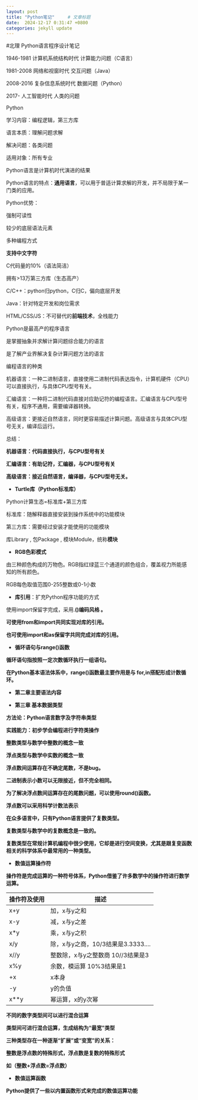 ```yaml
---
layout: post
title: "Python笔记"     # 文章标题
date:  2024-12-17 0:31:47 +0800
categories: jekyll update
---
```


#北理 Python语言程序设计笔记

1946-1981 计算机系统结构时代 计算能力问题（C语言）

1981-2008 网络和视窗时代 交互问题（Java）

2008-2016 复杂信息系统时代 数据问题（Python）

2017-     人工智能时代 人类的问题



Python

学习内容：编程逻辑，第三方库

语言本质：理解问题求解

解决问题：各类问题

适用对象：所有专业

Python语言是计算机时代演进的结果



Python语言的特点：**通用语言**，可以用于普适计算求解的开发，并不局限于某一门类的应用。

Python优势：

强制可读性

较少的底层语法元素

多种编程方式

**支持中文字符**

C代码量的10%（语法简洁）

拥有>13万第三方库（生态高产）



C/C++：python归python，C归C，偏向底层开发

Java：针对特定开发和岗位需求

HTML/CSS/JS：不可替代的**前端技术**，全栈能力



Python是最高产的程序语言

是掌握抽象并求解计算问题综合能力的语言

是了解产业界解决复杂计算问题方法的语言



编程语言的种类

机器语言：一种二进制语言，直接使用二进制代码表达指令，计算机硬件（CPU）可以直接执行，与具体CPU型号有关。

汇编语言：一种将二进制代码直接对应助记符的编程语言。汇编语言与CPU型号有关，程序不通用，需要编译器转换。

高级语言：更接近自然语言，同时更容易描述计算问题。高级语言与具体CPU型号无关，编译后运行。

总结：

**机器语言：代码直接执行，与CPU型号有关**

**汇编语言：有助记符，汇编器，与CPU型号有关**

**高级语言：接近自然语言，编译器，与CPU型号无关。**



- **Turtle库（Python标准库）**

Python计算生态=标准库+第三方库

标准库：随解释器直接安装到操作系统中的功能模块

第三方库：需要经过安装才能使用的功能模块

库Library , 包Package , 模块Module，统称**模块**



- **RGB色彩模式**

由三种颜色构成的万物色。RGB指红绿蓝三个通道的颜色组合，覆盖视力所能感知的所有颜色。

RGB每色取值范围0-255整数或0-1小数



- **库引用**：扩充Python程序功能的方式

使用import保留字完成，采用<a>.<b>()编码风格 。

可使用from和import共同实现对库的引用。

 

也可使用import和as保留字共同完成对库的引用。





- **循环语句与range()函数**

循环语句指按照一定次数循环执行一组语句。

在Python基本语法体系中，range()函数最主要作用是与 for,in搭配形成计数循环。



- **第二章主要语法内容**

 



- **第三章 基本数据类型**

方法论：Python语言数字及字符串类型

实践能力：初步学会编程进行字符类操作

**整数类型**与数学中整数的概念一致

 

**浮点类型**与数学中实数的概念一致

 

浮点数间运算存在不确定尾数，不是bug。

二进制表示小数可以无限接近，但不完全相同。

为了解决浮点数间运算存在的尾数问题，可以使用round()函数。

 

浮点数可以采用科学计数法表示

 



在众多语言中，只有Python语言提供了**复数类型。**

复数类型与数学中的复数概念是一致的。

复数类型在常规计算机编程中很少使用，它却是进行空间变换，尤其是跟复变函数相关的科学体系中最常用的一种类型。

- **数值运算操作符**

操作符是完成运算的一种符号体系，Python借鉴了许多数学中的操作符进行数学运算。

| 操作符及使用 |     描述      |
| ---- | ---- |
| x+y | 加，x与y之和 |
| x-y | 减，x与y之差 |
| x*y | 乘，x与y之积 |
| x/y | 除，x与y之商，10/3结果是3.3333.... |
| x//y | 整数除，x与y之整数商 10//3结果是3 |
| x%y | 余数，模运算 10%3结果是1 |
| +x | x本身 |
| -y | y的负值 |
| x**y | 幂运算，x的y次幂 |






不同的数字类型间可以进行混合运算

类型间可进行混合运算，生成结构为“最宽”类型

三种类型存在一种逐渐“扩展”或“变宽”的关系：

整数是浮点数的特殊形式，浮点数是复数的特殊形式

如（整数+浮点数=浮点数）

- **数值运算函数**

Python提供了一些以内置函数形式来完成的数值运算功能





